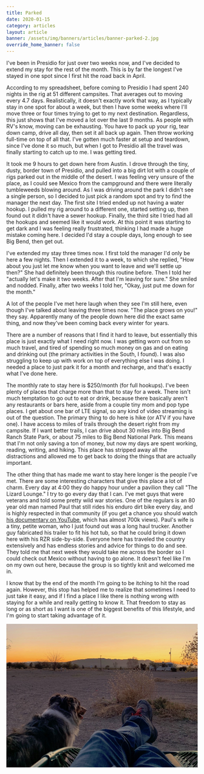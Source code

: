 ```yaml
---
title: Parked
date: 2020-01-15
category: articles
layout: article
banner: /assets/img/banners/articles/banner-parked-2.jpg
override_home_banner: false
---
```


I've been in Presidio for just over two weeks now, and I've decided to extend my stay for the rest of the month. This is by far the longest I've stayed in one spot since I first hit the road back in April.

According to my spreadsheet, before coming to Presidio I had spent 240 nights in the rig at 51 different campsites. That averages out to moving every 4.7 days. Realistically, it doesn't exactly work that way, as I typically stay in one spot for about a week, but then I have some weeks where I'll move three or four times trying to get to my next destination. Regardless, this just shows that I've moved a lot over the last 9 months. As people with RV's know, moving can be exhausting. You have to pack up your rig, tear down camp, drive all day, then set it all back up again. Then throw working full-time on top of all that. I've gotten much faster at setup and teardown, since I've done it so much, but when I got to Presidio all the travel was finally starting to catch up to me. I was getting tired. 

It took me 9 hours to get down here from Austin. I drove through the tiny, dusty, border town of Presidio, and pulled into a big dirt lot with a couple of rigs parked out in the middle of the desert. I was feeling very unsure of the place, as I could see Mexico from the campground and there were literally tumbleweeds blowing around. As I was driving around the park I didn't see a single person, so I decided to just pick a random spot and try to find the manager the next day. The first site I tried ended up not having a water hookup. I pulled my rig around to a different one, started setting up, then found out it didn't have a sewer hookup. Finally, the third site I tried had all the hookups and seemed like it would work. At this point it was starting to get dark and I was feeling really frustrated, thinking I had made a huge mistake coming here. I decided I'd stay a couple days, long enough to see Big Bend, then get out. 

I've extended my stay three times now. I first told the manager I'd only be here a few nights. Then I extended it to a week, to which she replied, "How about you just let me know when you want to leave and we'll settle up then?" She had definitely been through this routine before. Then I told her "actually let's make it two weeks. After that I'm leaving for sure." She smiled and nodded. Finally, after two weeks I told her, "Okay, just put me down for the month." 

A lot of the people I've met here laugh when they see I'm still here, even though I've talked about leaving three times now. "The place grows on you!" they say. Apparently many of the people down here did the exact same thing, and now they've been coming back every winter for years.

There are a number of reasons that I find it hard to leave, but essentially this place is just exactly what I need right now. I was getting worn out from so much travel, and tired of spending so much money on gas and on eating and drinking out (the primary activities in the South, I found). I was also struggling to keep up with work on top of everything else I was doing. I needed a place to just park it for a month and recharge, and that's exactly what I've done here.

The monthly rate to stay here is $250/month (for full hookups). I've been plenty of places that charge more than that to stay for a week. There isn't much temptation to go out to eat or drink, because there basically aren't any restaurants or bars here, aside from a couple tiny mom and pop type places. I get about one bar of LTE signal, so any kind of video streaming is out of the question. The primary thing to do here is hike (or ATV if you have one). I have access to miles of trails through the desert right from my campsite. If I want better trails, I can drive about 30 miles into Big Bend Ranch State Park, or about 75 miles to Big Bend National Park. This means that I'm not only saving a ton of money, but now my days are spent working, reading, writing, and hiking. This place has stripped away all the distractions and allowed me to get back to doing the things that are actually important.

The other thing that has made me want to stay here longer is the people I've met. There are some interesting characters that give this place a lot of charm. Every day at 4:00 they do happy hour under a pavilion they call "The Lizard Lounge." I try to go every day that I can. I've met guys that were veterans and told some pretty wild war stories. One of the regulars is an 80 year old man named Paul that still rides his enduro dirt bike every day, and is highly respected in that community (if you get a chance you should watch [his documentary on YouTube](https://www.youtube.com/watch?v=K_T41kJm-PE), which has almost 700k views). Paul's wife is a tiny, petite woman, who I just found out was a long haul trucker. Another guy fabricated his trailer to fit his hot tub, so that he could bring it down here with his RZR side-by-side. Everyone here has traveled the country extensively and has endless stories and advice for things to do and see. They told me that next week they would take me across the border so I could check out Mexico without having to go alone. It doesn't feel like I'm on my own out here, because the group is so tightly knit and welcomed me in.

I know that by the end of the month I'm going to be itching to hit the road again. However, this stop has helped me to realize that sometimes I need to just take it easy, and if I find a place I like there is nothing wrong with staying for a while and really getting to know it. That freedom to stay as long or as short as I want is one of the biggest benefits of this lifestyle, and I'm going to start taking advantage of it.


![alt text](/assets/img/articles/parked/img-parked.jpg)





